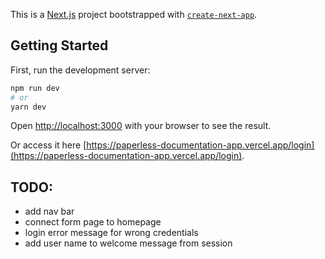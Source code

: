 This is a [Next.js](https://nextjs.org/) project bootstrapped with [`create-next-app`](https://github.com/vercel/next.js/tree/canary/packages/create-next-app).

## Getting Started

First, run the development server:

```bash
npm run dev
# or
yarn dev
```

Open [http://localhost:3000](http://localhost:3000) with your browser to see the result.

Or access it here [https://paperless-documentation-app.vercel.app/login](https://paperless-documentation-app.vercel.app/login).

## TODO:

- add nav bar
- connect form page to homepage
- login error message for wrong credentials
- add user name to welcome message from session
